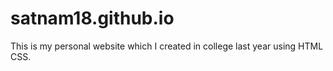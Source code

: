 # satnam18.github.io

This is my personal website which I created in college last year using HTML CSS.
